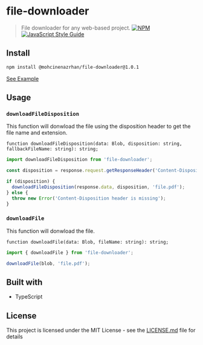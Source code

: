 # file-downloader

> File downloader for any web-based project.
> [![NPM](https://img.shields.io/npm/v/@mohcinenazrhan/file-downloader.svg)](https://www.npmjs.com/package/file-downloader) [![JavaScript Style Guide](https://img.shields.io/badge/code_style-standard-brightgreen.svg)](https://standardjs.com)

## Install

```bash
npm install @mohcinenazrhan/file-downloader@1.0.1
```

[See Example](https://github.com/mohcinenazrhan/file-downloader/tree/master/example)

## Usage

### `downloadFileDisposition`

This function will donwload the file using the disposition header to get the file name and extension.

`function downloadFileDisposition(data: Blob, disposition: string, fallbackFileName: string): string;`

```javascript
import downloadFileDisposition from 'file-downloader';

const disposition = response.request.getResponseHeader('Content-Disposition');

if (disposition) {
  downloadFileDisposition(response.data, disposition, 'file.pdf');
} else {
  throw new Error('Content-Disposition header is missing');
}
```

### `downloadFile`

This function will donwload the file.

`function downloadFile(data: Blob, fileName: string): string;`

```javascript
import { downloadFile } from 'file-downloader';

downloadFile(blob, 'file.pdf');
```

## Built with

- TypeScript

## License

This project is licensed under the MIT License - see the [LICENSE.md](LICENSE.md) file for details
